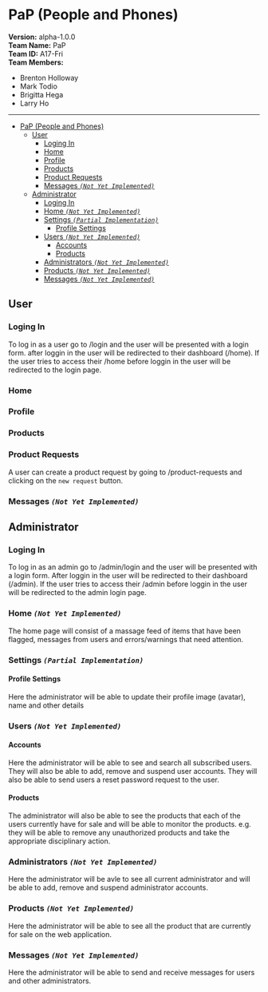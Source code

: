 # PaP (People and Phones)
**Version:** alpha-1.0.0<br/>
**Team Name:** PaP<br/>
**Team ID:** A17-Fri<br/>
**Team Members:**
- Brenton Holloway
- Mark Todio
- Brigitta Hega
- Larry Ho
**********
- [PaP (People and Phones)](#pap-people-and-phones)
  - [User](#user)
    - [Loging In](#loging-in)
    - [Home](#home)
    - [Profile](#profile)
    - [Products](#products)
    - [Product Requests](#product-requests)
    - [Messages *`(Not Yet Implemented)`*](#messages-not-yet-implemented)
  - [Administrator](#administrator)
    - [Loging In](#loging-in-1)
    - [Home *`(Not Yet Implemented)`*](#home-not-yet-implemented)
    - [Settings *`(Partial Implementation)`*](#settings-partial-implementation)
      - [Profile Settings](#profile-settings)
    - [Users *`(Not Yet Implemented)`*](#users-not-yet-implemented)
      - [Accounts](#accounts)
      - [Products](#products-1)
    - [Administrators *`(Not Yet Implemented)`*](#administrators-not-yet-implemented)
    - [Products *`(Not Yet Implemented)`*](#products-not-yet-implemented)
    - [Messages *`(Not Yet Implemented)`*](#messages-not-yet-implemented-1)

## User
### Loging In
To log in as a user go to /login and the user will be presented with a login form. after loggin in the user will be redirected to their dashboard (/home). If the user tries to access their /home before loggin in the user will be redirected to the login page.

### Home

### Profile

### Products

### Product Requests
A user can create a product request by going to /product-requests and clicking on the `new request` button.

### Messages *`(Not Yet Implemented)`*

## Administrator
### Loging In
To log in as an admin go to /admin/login and the user will be presented with a login form. After loggin in the user will be redirected to their dashboard (/admin). If the user tries to access their /admin before loggin in the user will be redirected to the admin login page.

### Home *`(Not Yet Implemented)`*
The home page will consist of a massage feed of items that have been flagged, messages from users and errors/warnings that need attention.

### Settings *`(Partial Implementation)`*
#### Profile Settings
Here the administrator will be able to update their profile image (avatar), name and other details

### Users *`(Not Yet Implemented)`*
#### Accounts
Here the administrator will be able to see and search all subscribed users. They will also be able to add, remove and suspend user accounts. They will also be able to send users a reset password request to the user.

#### Products
The administrator will also be able to see the products that each of the users currently have for sale and will be able to monitor the products. e.g. they will be able to remove any unauthorized products and take the appropriate disciplinary action.

### Administrators *`(Not Yet Implemented)`*
Here the administrator will be avle to see all current administrator and will be able to add, remove and suspend administrator accounts.


### Products *`(Not Yet Implemented)`*
Here the administrator will be able to see all the product that are currently for sale on the web application.


### Messages *`(Not Yet Implemented)`*
Here the administrator will be able to send and receive messages for users and other administrators.





